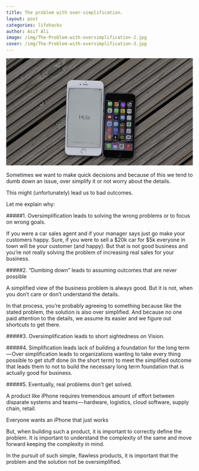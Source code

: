 ```yaml
---
title: The problem with over-simplification.
layout: post
categories: lifehacks
author: Asif Ali
image: /img/The-Problem-with-oversimplification-2.jpg
cover: /img/The-Problem-with-oversimplification-3.jpg
---
```


![Existential - The problem with over-simplification.](/img/The-Problem-with-oversimplification.jpg)

Sometimes we want to make quick decisions and because of this we tend to dumb down an issue, over simplify it or not worry about the details.

This might (unfortunately) lead us to bad outcomes. 

Let me explain why:

#####1. Oversimplification leads to solving the wrong problems or to focus on wrong goals.

If you were a car sales agent and if your manager says just go make your customers happy. Sure, if you were to sell a $20k car for $5k everyone in town will be your customer (and happy). But that is not good business and you’re not really solving the problem of increasing real sales for your business.

#####2. “Dumbing down” leads to assuming outcomes that are never possible

A simplified view of the business problem is always good. But it is not, when you don’t care or don’t understand the details.

In that process, you’re probably agreeing to something because like the stated problem, the solution is also over simplified. And because no one paid attention to the details, we assume its easier and we figure out shortcuts to get there.

#####3. Oversimplification leads to short sightedness on Vision.

#####4. Simplification leads lack of building a foundation for the long term 
— Over simplification leads to organizations wanting to take every thing possible to get stuff done (in the short term) to meet the simplified outcome that leads them to not to build the necessary long term foundation that is actually good for business.

#####5. Eventually, real problems don't get solved. 

A product like iPhone requires tremendous amount of effort between disparate systems and teams — hardware, logistics, cloud software, supply chain, retail.

Everyone wants an iPhone that just works

But, when building such a product, it is important to correctly define the problem. It is important to understand the complexity of the same and move forward keeping the complexity in mind. 

In the pursuit of such simple, flawless products, it is important that the problem and the solution not be oversimplified.